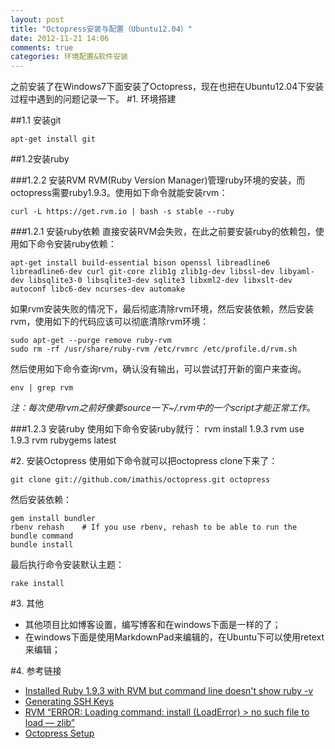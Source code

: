 ```yaml
---
layout: post
title: "Octopress安装与配置（Ubuntu12.04）"
date: 2012-11-21 14:06
comments: true
categories: 环境配置&软件安装
---
```

之前安装了在Windows7下面安装了Octopress，现在也把在Ubuntu12.04下安装过程中遇到的问题记录一下。
#1. 环境搭建

##1.1 安装git

    apt-get install git

##1.2安装ruby

###1.2.2 安装RVM
RVM(Ruby Version Manager)管理ruby环境的安装，而octopress需要ruby1.9.3。使用如下命令就能安装rvm：

    curl -L https://get.rvm.io | bash -s stable --ruby

###1.2.1 安装ruby依赖
直接安装RVM会失败，在此之前要安装ruby的依赖包，使用如下命令安装ruby依赖：
    
    apt-get install build-essential bison openssl libreadline6 libreadline6-dev curl git-core zlib1g zlib1g-dev libssl-dev libyaml-dev libsqlite3-0 libsqlite3-dev sqlite3 libxml2-dev libxslt-dev autoconf libc6-dev ncurses-dev automake

如果rvm安装失败的情况下，最后彻底清除rvm环境，然后安装依赖，然后安装rvm，使用如下的代码应该可以彻底清除rvm环境：
    
    sudo apt-get --purge remove ruby-rvm
    sudo rm -rf /usr/share/ruby-rvm /etc/rvmrc /etc/profile.d/rvm.sh

然后使用如下命令查询rvm，确认没有输出，可以尝试打开新的窗户来查询。
 
    env | grep rvm

_注：每次使用rvm之前好像要source一下~/.rvm中的一个script才能正常工作。_

###1.2.3 安装ruby
使用如下命令安装ruby就行：
    rvm install 1.9.3
    rvm use 1.9.3
    rvm rubygems latest

#2. 安装Octopress
使用如下命令就可以把octopress clone下来了：

    git clone git://github.com/imathis/octopress.git octopress

然后安装依赖：

    gem install bundler
    rbenv rehash    # If you use rbenv, rehash to be able to run the bundle command
    bundle install

最后执行命令安装默认主题：

	rake install

#3. 其他
* 其他项目比如博客设置，编写博客和在windows下面是一样的了；
* 在windows下面是使用MarkdownPad来编辑的，在Ubuntu下可以使用retext来编辑；

#4. 参考链接
* [Installed Ruby 1.9.3 with RVM but command line doesn't show ruby -v](http://stackoverflow.com/questions/9056008/installed-ruby-1-9-3-with-rvm-but-command-line-doesnt-show-ruby-v/9056395#9056395)
* [Generating SSH Keys](https://help.github.com/articles/generating-ssh-keys)
* [RVM “ERROR: Loading command: install (LoadError) > no such file to load — zlib”](http://413486774.iteye.com/blog/1166431)
* [Octopress Setup](http://octopress.org/docs/setup/)